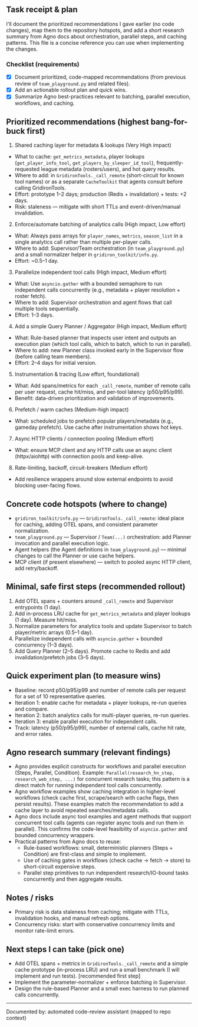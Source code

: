 ## Task receipt & plan

I'll document the prioritized recommendations I gave earlier (no code changes), map them to the repository hotspots, and add a short research summary from Agno docs about orchestration, parallel steps, and caching patterns. This file is a concise reference you can use when implementing the changes.

### Checklist (requirements)
- [x] Document prioritized, code-mapped recommendations (from previous review of `team_playground.py` and related files).
- [x] Add an actionable rollout plan and quick wins.
- [x] Summarize Agno best-practices relevant to batching, parallel execution, workflows, and caching.

## Prioritized recommendations (highest bang-for-buck first)

1) Shared caching layer for metadata & lookups (Very High impact)
- What to cache: `get_metrics_metadata`, player lookups (`get_player_info_tool`, `get_players_by_sleeper_id_tool`), frequently-requested league metadata (rosters/users), and hot query results.
- Where to add: in `GridironTools._call_remote` (short-circuit for known tool names) or as a separate `CacheToolkit` that agents consult before calling GridironTools.
- Effort: prototype 1–2 days; production (Redis + invalidation) + tests: +2 days.
- Risk: staleness — mitigate with short TTLs and event-driven/manual invalidation.

2) Enforce/automate batching of analytics calls (High impact, Low effort)
- What: Always pass arrays for `player_names`, `metrics`, `season_list` in a single analytics call rather than multiple per-player calls.
- Where to add: Supervisor/Team orchestration (in `team_playground.py`) and a small normalizer helper in `gridiron_toolkit/info.py`.
- Effort: ~0.5–1 day.

3) Parallelize independent tool calls (High impact, Medium effort)
- What: Use `asyncio.gather` with a bounded semaphore to run independent calls concurrently (e.g., metadata + player resolution + roster fetch).
- Where to add: Supervisor orchestration and agent flows that call multiple tools sequentially.
- Effort: 1–3 days.

4) Add a simple Query Planner / Aggregator (High impact, Medium effort)
- What: Rule-based planner that inspects user intent and outputs an execution plan (which tool calls, which to batch, which to run in parallel).
- Where to add: new Planner class invoked early in the Supervisor flow (before calling team members).
- Effort: 2–4 days for initial version.

5) Instrumentation & tracing (Low effort, foundational)
- What: Add spans/metrics for each `_call_remote`, number of remote calls per user request, cache hit/miss, and per-tool latency (p50/p95/p99).
- Benefit: data-driven prioritization and validation of improvements.

6) Prefetch / warm caches (Medium-high impact)
- What: scheduled jobs to prefetch popular players/metadata (e.g., gameday prefetch). Use cache after instrumentation shows hot keys.

7) Async HTTP clients / connection pooling (Medium effort)
- What: ensure MCP client and any HTTP calls use an async client (httpx/aiohttp) with connection pools and keep-alive.

8) Rate-limiting, backoff, circuit-breakers (Medium effort)
- Add resilience wrappers around slow external endpoints to avoid blocking user-facing flows.

## Concrete code hotspots (where to change)
- `gridiron_toolkit/info.py` — `GridironTools._call_remote`: ideal place for caching, adding OTEL spans, and consistent parameter normalization.
- `team_playground.py` — Supervisor / `Team(...)` orchestration: add Planner invocation and parallel execution logic.
- Agent helpers (the Agent definitions in `team_playground.py`) — minimal changes to call the Planner or use cache helpers.
- MCP client (if present elsewhere) — switch to pooled async HTTP client, add retry/backoff.

## Minimal, safe first steps (recommended rollout)
1. Add OTEL spans + counters around `_call_remote` and Supervisor entrypoints (1 day).
2. Add in-process LRU cache for `get_metrics_metadata` and player lookups (1 day). Measure hit/miss.
3. Normalize parameters for analytics tools and update Supervisor to batch player/metric arrays (0.5–1 day).
4. Parallelize independent calls with `asyncio.gather` + bounded concurrency (1–3 days).
5. Add Query Planner (2–5 days). Promote cache to Redis and add invalidation/prefetch jobs (3–5 days).

## Quick experiment plan (to measure wins)
- Baseline: record p50/p95/p99 and number of remote calls per request for a set of 10 representative queries.
- Iteration 1: enable cache for metadata + player lookups, re-run queries and compare.
- Iteration 2: batch analytics calls for multi-player queries, re-run queries.
- Iteration 3: enable parallel execution for independent calls.
- Track: latency (p50/p95/p99), number of external calls, cache hit rate, and error rates.

## Agno research summary (relevant findings)
- Agno provides explicit constructs for workflows and parallel execution (Steps, Parallel, Condition). Example: `Parallel(research_hn_step, research_web_step, ...)` for concurrent research tasks; this pattern is a direct match for running independent tool calls concurrently.
- Agno workflow examples show caching integration in higher-level workflows (check cache first, scrape/search with cache flags, then persist results). These examples match the recommendation to add a cache layer to avoid repeated searches/metadata calls.
- Agno docs include async tool examples and agent methods that support concurrent tool calls (agents can register async tools and run them in parallel). This confirms the code-level feasibility of `asyncio.gather` and bounded concurrency wrappers.
- Practical patterns from Agno docs to reuse:
	- Rule-based workflows: small, deterministic planners (Steps + Condition) are first-class and simple to implement.
	- Use of caching gates in workflows (check cache -> fetch -> store) to short-circuit expensive steps.
	- Parallel step primitives to run independent research/IO-bound tasks concurrently and then aggregate results.

## Notes / risks
- Primary risk is data staleness from caching; mitigate with TTLs, invalidation hooks, and manual refresh options.
- Concurrency risks: start with conservative concurrency limits and monitor rate-limit errors.

## Next steps I can take (pick one)
- Add OTEL spans + metrics in `GridironTools._call_remote` and a simple cache prototype (in-process LRU) and run a small benchmark (I will implement and run tests).  [recommended first step]
- Implement the parameter-normalizer + enforce batching in Supervisor.
- Design the rule-based Planner and a small exec harness to run planned calls concurrently.

---

Documented by: automated code-review assistant (mapped to repo context)

